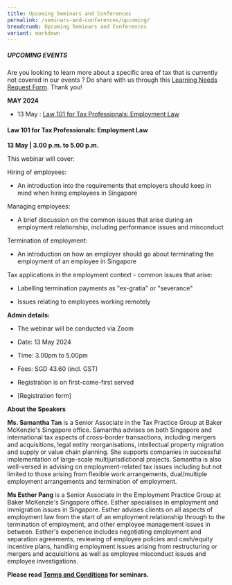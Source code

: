 ```yaml
---
title: Upcoming Seminars and Conferences
permalink: /seminars-and-conferences/upcoming/
breadcrumb: Upcoming Seminars and Conferences
variant: markdown
---
```

##### **UPCOMING EVENTS**
Are you looking to learn more about a specific area of tax that is currently not covered in our events ? 
Do share with us through this [Learning Needs Request Form](https://form.gov.sg/5d2c51283703d80011e52615). Thank you!

**MAY 2024**
* 13 May : [Law 101 for Tax Professionals: Employment Law](#13may-ta-id)


<a id="13may-ta-id"></a>
#### **Law 101 for Tax Professionals: Employment Law**<br>
**13 May | 3.00 p.m. to 5.00 p.m.**

This webinar will cover:

Hiring of employees:

* An introduction into the requirements that employers should keep in mind when hiring employees in Singapore

Managing employees:

* A brief discussion on the common issues that arise during an employment relationship, including performance issues and misconduct

Termination of employment:

* An introduction on how an employer should go about terminating the employment of an employee in Singapore

Tax applications in the employment context - common issues that arise:

* Labelling termination payments as "ex-gratia" or "severance"

* Issues relating to employees working remotely

**Admin details:**

* The webinar will be conducted via Zoom

* Date: 13 May 2024

* Time: 3.00pm to 5.00pm

* Fees: SGD 43.60 (incl. GST)

* Registration is on first-come-first served

* [Registration form]


**About the Speakers**

**Ms. Samantha Tan** is a Senior Associate in the Tax Practice Group at Baker McKenzie's Singapore office. Samantha advises on both Singapore and international tax aspects of cross-border transactions, including mergers and acquisitions, legal entity reorganisations, intellectual property migration and supply or value chain planning. She supports companies in successful implementation of large-scale multijurisdictional projects. Samantha is also well-versed in advising on employment-related tax issues including but not limited to those arising from flexible work arrangements, dual/multiple employment arrangements and termination of employment.

**Ms Esther Pang** is a Senior Associate in the Employment Practice Group at Baker McKenzie's Singapore office. Esther specialises in employment and immigration issues in Singapore. Esther advises clients on all aspects of employment law from the start of an employment relationship through to the termination of employment, and other employee management issues in between. Esther's experience includes negotiating employment and separation agreements, reviewing of employee policies and cash/equity incentive plans, handling employment issues arising from restructuring or mergers and acquisitions as well as employee misconduct issues and employee investigations.



**Please read [Terms and Conditions](https://production-iras-tax-academy.netlify.com/executive-tax-programmes/terms-and-conditions/) for seminars.**